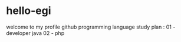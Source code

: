 # hello-egi
welcome to my profile github
programming language study plan :
01 - developer java
02 - php
